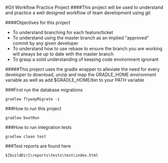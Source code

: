 #Git Workflow Practice Project
####This project will be used to understand and practice a well designed workflow of team development using git


####Objectives for this project
* To understand branching for each feature/ticket
* To understand using the master branch as an implied "approved" commit by any given developer
* To understand how to use rebase to ensure the branch you are working will always be up to date with the master branch
* To grasp a solid understanding of keeping code environment ignorant



#####This project uses the gradle wrapper to alleviate the need for every developer to download, unzip and map the GRADLE_HOME environment variable as well as add $GRADLE_HOME/bin to your PATH variable


###First run the database migrations
```
gradlew flywayMigrate -i
```

###How to run this project
```
gradlew bootRun
```

###How to run integration tests
```
gradlew clean test
```

###Test reports are found here
```
${buildDir}\reports\tests\test\index.html
```